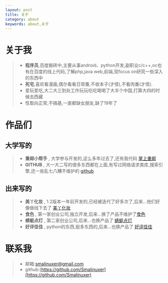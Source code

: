```yaml
---
layout: post
title: 关于
category: about
keywords: about,关于
---
```


# 关于我

> * **程序员**,百度搬砖中,主要从事android、python开发,副职业c/c++,oc也有在百度的线上代码,了解php,java web,前端,现focus on研究一些深入的东西中
> * **死宅**,喜欢看漫画,偶尔看看日常番,不收本子(才怪),不看肉番(才怪).
> * 爱玩爱吃,大二大三到处工作玩玩吃吃喝喝了大半个中国,打算大四的时候去西藏
> * 性取向正常,不搞基,一直都缺女朋友,缺了19年了


# 作品们


## 大学写的
 
> * **重邮小帮手** , 大学参与开发的,这么多年过去了,还有我代码 [掌上重邮](http://app.mi.com/detail/73966?ref=search)
> * **GITHUB** , 大一大二写的很多东西都在上面,有写过网络请求类库,搜索引擎,还一些乱七八糟不维护的 [github](https://github.com/Smalinuxer)


## 出来写的

> * **美丫化妆** , 1.2版本一年前开发的,已经被迭代了好多次了,后来...他们好像做线下去了 [美丫化妆](http://pan.baidu.com/s/1bonMLMB)
> * **食色** , 第一家创业公司,独立开发,后来...换了产品不维护了[食色](https://play.google.com/store/apps/details?id=com.kingnez.umasou.app)
> * **蜻蜓点灯** , 第二家创业公司,后来...也换产品了 [蜻蜓点灯](https://play.google.com/store/apps/details?id=com.funnysafe.qtdd)
> * **好评佳佳** , python的东西,挺多东西的,后来...也换产品了 [好评佳佳](http://haopingjiajia.com/)


# 联系我

> * 邮箱:[smalinuxer@gmail.com](mailto:smalinuxer@gmail.com)
> * github:[https://github.com/Smalinuxer](https://github.com/Smalinuxer)